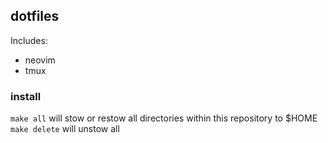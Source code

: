 ## dotfiles
Includes:
* neovim
* tmux

### install
`make all` will stow or restow all directories within this repository to $HOME
`make delete` will unstow all
